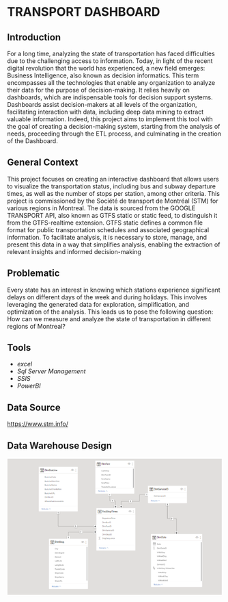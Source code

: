 # TRANSPORT DASHBOARD

## Introduction

For a long time, analyzing the state of transportation has faced difficulties due to the challenging access to information. Today, in light of the recent digital revolution that the world has experienced, a new field emerges: Business Intelligence, also known as decision informatics. This term encompasses all the technologies that enable any organization to analyze their data for the purpose of decision-making. It relies heavily on dashboards, which are indispensable tools for decision support systems. Dashboards assist decision-makers at all levels of the organization, facilitating interaction with data, including deep data mining to extract valuable information. Indeed, this project aims to implement this tool with the goal of creating a decision-making system, starting from the analysis of needs, proceeding through the ETL process, and culminating in the creation of the Dashboard.

## General Context

This project focuses on creating an interactive dashboard that allows users to visualize the transportation status, including bus and subway departure times, as well as the number of stops per station, among other criteria. This project is commissioned by the Société de transport de Montréal (STM) for various regions in Montreal. The data is sourced from the GOOGLE TRANSPORT API, also known as GTFS static or static feed, to distinguish it from the GTFS-realtime extension. GTFS static defines a common file format for public transportation schedules and associated geographical information. To facilitate analysis, it is necessary to store, manage, and present this data in a way that simplifies analysis, enabling the extraction of relevant insights and informed decision-making

## Problematic

Every state has an interest in knowing which stations experience significant delays on different days of the week and during holidays. This involves leveraging the generated data for exploration, simplification, and optimization of the analysis. This leads us to pose the following question: How can we measure and analyze the state of transportation in different regions of Montreal?

## Tools 

- *excel*
- *Sql Server Management*
- *SSIS*
- *PowerBI*

## Data Source 
https://www.stm.info/

## Data Warehouse Design

![](https://github.com/elanssariyassine/TRANSPORT_BI_ETL_DASHBOARD/blob/main/Design.png)

 


